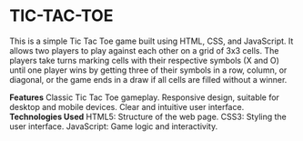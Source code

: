 # TIC-TAC-TOE
This is a simple Tic Tac Toe game built using HTML, CSS, and JavaScript. It allows two players to play against each other on a grid of 3x3 cells. The players take turns marking cells with their respective symbols (X and O) until one player wins by getting three of their symbols in a row, column, or diagonal, or the game ends in a draw if all cells are filled without a winner.

**Features**
Classic Tic Tac Toe gameplay.
Responsive design, suitable for desktop and mobile devices.
Clear and intuitive user interface.
**Technologies Used**
HTML5: Structure of the web page.
CSS3: Styling the user interface.
JavaScript: Game logic and interactivity.
